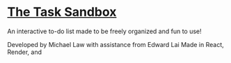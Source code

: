 # [The Task Sandbox](https://the-task-sandbox.onrender.com/)
An interactive to-do list made to be freely organized and fun to use!

Developed by Michael Law with assistance from Edward Lai
Made in React, Render, and 
